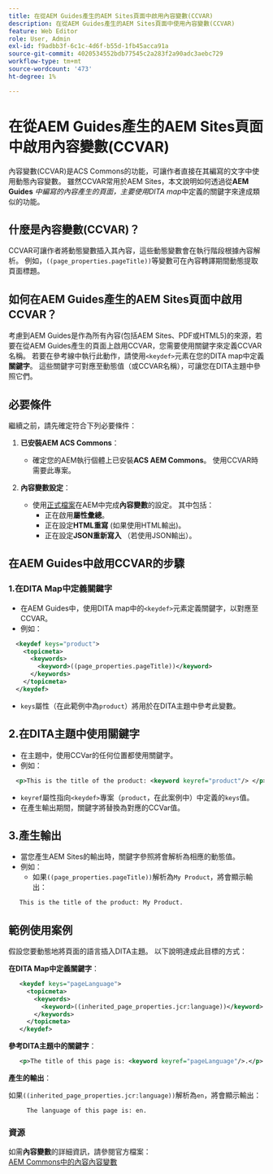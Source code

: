 ```yaml
---
title: 在從AEM Guides產生的AEM Sites頁面中啟用內容變數(CCVAR)
description: 在從AEM Guides產生的AEM Sites頁面中使用內容變數(CCVAR)
feature: Web Editor
role: User, Admin
exl-id: f9adbb3f-6c1c-4d6f-b55d-1fb45acca91a
source-git-commit: 4020534552bdb77545c2a283f2a90adc3aebc729
workflow-type: tm+mt
source-wordcount: '473'
ht-degree: 1%

---
```


# 在從AEM Guides產生的AEM Sites頁面中啟用內容變數(CCVAR)

內容變數(CCVAR)是ACS Commons的功能，可讓作者直接在其編寫的文字中使用動態內容變數。 雖然CCVAR常用於AEM Sites，本文說明如何透過從&#x200B;**AEM Guides** *中編寫的內容產生的頁面，主要使用DITA map*&#x200B;中定義的關鍵字來達成類似的功能。


## 什麼是內容變數(CCVAR)？

CCVAR可讓作者將動態變數插入其內容，這些動態變數會在執行階段根據內容解析。 例如，`((page_properties.pageTitle))`等變數可在內容轉譯期間動態提取頁面標題。


## 如何在AEM Guides產生的AEM Sites頁面中啟用CCVAR？

考慮到AEM Guides是作為所有內容(包括AEM Sites、PDF或HTML5)的來源，若要在從AEM Guides產生的頁面上啟用CCVAR，您需要使用關鍵字來定義CCVAR名稱。 若要在參考線中執行此動作，請使用`<keydef>`元素在您的DITA map中定義&#x200B;**關鍵字**。 這些關鍵字可對應至動態值（或CCVAR名稱），可讓您在DITA主題中參照它們。


## 必要條件

繼續之前，請先確定符合下列必要條件：

1. **已安裝AEM ACS Commons**：
   - 確定您的AEM執行個體上已安裝&#x200B;**ACS AEM Commons**。 使用CCVAR時需要此專案。

2. **內容變數設定**：
   - 使用[正式檔案](https://adobe-consulting-services.github.io/acs-aem-commons/features/contextual-content-variables/index.html)在AEM中完成&#x200B;**內容變數**&#x200B;的設定。 其中包括：
      - 正在啟用&#x200B;**屬性彙總**。
      - 正在設定&#x200B;**HTML重寫** (如果使用HTML輸出)。
      - 正在設定&#x200B;**JSON重新寫入** （若使用JSON輸出）。



## 在AEM Guides中啟用CCVAR的步驟

### 1.在DITA Map中定義關鍵字

- 在AEM Guides中，使用DITA map中的`<keydef>`元素定義關鍵字，以對應至CCVAR。
- 例如：

```xml
  <keydef keys="product">
    <topicmeta>
      <keywords>
        <keyword>((page_properties.pageTitle))</keyword>
      </keywords>
    </topicmeta>
  </keydef>
```

- `keys`屬性（在此範例中為`product`）將用於在DITA主題中參考此變數。


## 2.在DITA主題中使用關鍵字

- 在主題中，使用CCVar的任何位置都使用關鍵字。
- 例如：

```xml
  <p>This is the title of the product: <keyword keyref="product"/> </p>
```

- `keyref`屬性指向`<keydef>`專案（`product`，在此案例中）中定義的`keys`值。
- 在產生輸出期間，關鍵字將替換為對應的CCVar值。


## 3.產生輸出

- 當您產生AEM Sites的輸出時，關鍵字參照將會解析為相應的動態值。
- 例如：
   - 如果`((page_properties.pageTitle))`解析為`My Product`，將會顯示輸出：

```xml
   This is the title of the product: My Product.
```


## 範例使用案例

假設您要動態地將頁面的語言插入DITA主題。 以下說明達成此目標的方式：

**在DITA Map中定義關鍵字**：

```xml
   <keydef keys="pageLanguage">
     <topicmeta>
       <keywords>
         <keyword>((inherited_page_properties.jcr:language))</keyword>
       </keywords>
     </topicmeta>
   </keydef>
```

**參考DITA主題中的關鍵字**：

```xml
   <p>The title of this page is: <keyword keyref="pageLanguage"/>.</p>
```

**產生的輸出**：

如果`((inherited_page_properties.jcr:language))`解析為`en`，將會顯示輸出：

```
     The language of this page is: en.
```


### 資源

如需&#x200B;**內容變數**&#x200B;的詳細資訊，請參閱官方檔案：\
[AEM Commons中的內容內容變數](https://adobe-consulting-services.github.io/acs-aem-commons/features/contextual-content-variables/index.html)
